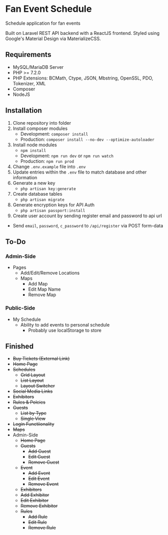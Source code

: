 # Fan Event Schedule
Schedule application for fan events

Built on Laravel REST API backend with a ReactJS frontend.
Styled using Google's Material Design via MaterializeCSS.

## Requirements
* MySQL/MariaDB Server
* PHP >= 7.2.0
* PHP Extensions: BCMath, Ctype, JSON, Mbstring, OpenSSL, PDO, Tokenizer, XML
* Composer
* NodeJS

## Installation
1. Clone repository into folder
2. Install composer modules
   * Development: `composer install`
   * Production: `composer install --no-dev --optimize-autoloader`
3. Install node modules
   * `npm install`
   * Development: `npm run dev` or `npm run watch`
   * Production: `npm run prod`
4. Change `.env.example` file into `.env`
5. Update entries within the `.env` file to match database and other information
6. Generate a new key
   * `php artisan key:generate`
7. Create database tables
   * `php artisan migrate`
8. Generate encryption keys for API Auth
   * `php artisan passport:install`
9.  Create user account by sending register email and password to api url
   * Send `email`, `password`, `c_password` to `/api/register` via POST form-data

## To-Do

### Admin-Side
- Pages
  - Add/Edit/Remove Locations
  - Maps
    - Add Map
    - Edit Map Name
    - Remove Map

### Public-Side
- My Schedule
  - Ability to add events to personal schedule
    - Probably use localStorage to store

## Finished
- ~~Buy Tickets (External Link)~~
- ~~Home Page~~
- ~~Schedules~~
  - ~~Grid Layout~~
  - ~~List Layout~~
  - ~~Layout Switcher~~
- ~~Social Media Links~~
- ~~Exhibitors~~
- ~~Rules & Polcies~~
- ~~Guests~~
  - ~~List by Type~~
  - ~~Single View~~
- ~~Login Functiionality~~
- ~~Maps~~
- Admin-Side
  - ~~Home Page~~
  - ~~Guests~~
    - ~~Add Guest~~
    - ~~Edit Guest~~
    - ~~Remove Guest~~
  - ~~Event~~
    - ~~Add Event~~
    - ~~Edit Event~~
    - ~~Remove Event~~
  -  ~~Exhibitors~~
    - ~~Add Exhibitor~~
    - ~~Edit Exhibitor~~
    - ~~Remove Exhibitor~~
  - ~~Rules~~
    - ~~Add Rule~~
    - ~~Edit Rule~~
    - ~~Remove Rule~~
